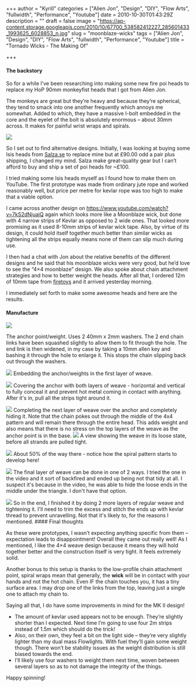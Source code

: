 +++
author = "Kyrill"
categories = ["Alien Jon", "Design", "DIY", "Flow Arts", "fullwidth", "Performance", "Youtube"]
date = 2010-10-30T01:43:29Z
description = ""
draft = false
image = "https://ap-content.storage.googleapis.com/2010/10/67700_538582412227_285601433_1993625_6028853_n.jpg"
slug = "moonblaze-wicks"
tags = ["Alien Jon", "Design", "DIY", "Flow Arts", "fullwidth", "Performance", "Youtube"]
title = "Tornado Wicks - The Making Of"

+++


#### The backstory

So for a while I’ve been researching into making some new fire poi heads to replace my HoP 90mm monkeyfist heads that I got from Alien Jon.

The monkeys are great but they’re heavy and because they’re spherical, they tend to smack into one another frequently which annoys me somewhat. Added to which, they have a massive I-bolt embedded in the core and the eyelet of the bolt is absolutely enormous – about 30mm across. It makes for painful wrist wraps and spirals.

![](https://ap-content.storage.googleapis.com/2017/082017/08/2010-2F10-2F5109501591_10a6dc5a33_m.jpg)


So I set out to find alternative designs. Initially, I was looking at buying some Isis heads from [Salza.se](https://salza.se/) to replace mine but at £90.00 odd a pair plus shipping, I changed my mind. Salza make great-quality gear but I can’t afford to buy and ship a set of poi heads for ~£100.

I tried making some Isis heads myself as I found how to make them on YouTube. The first prototype was made from ordinary jute rope and worked reasonably well, but price per metre for kevlar rope was too high to make that a viable option.

I came across another design on https://www.youtube.com/watch?v=7kS2dNjuajQ again which looks more like a Moonblaze wick, but done with 4 narrow strips of Kevlar as opposed to 2 wide ones. That looked more promising as it used 8-10mm strips of kevlar wick tape. Also, by virtue of its design, it could hold itself together much better than similar wicks as tightening all the strips equally means none of them can slip much during use.

I then had a chat with Jon about the relative benefits of the different designs and he said that his moonblaze wicks were very good, but he’d love to see the “4×4 moonblaze” design. We also spoke about chain attachment strategies and how to better weight the heads. After all that, I ordered 12m of 10mm tape from [firetoys](https://firetoys.co.uk/ "Firetoys.co.uk") and it arrived yesterday morning.

I immediately set forth to make some awesome heads and here are the results.

#### Manufacture

![](https://ap-content.storage.googleapis.com/2010/10/75315_538584278487_285601433_1993644_2292008_n.jpg)

The anchor point/weight. Uses 2 40mm x 2mm washers. The 2 end chain links have been squashed slightly to allow them to fit through the hole. The end link is then widened, in my case by taking a 10mm allen key and bashing it through the hole to enlarge it. This stops the chain slipping back out through the washers. 

![](https://ap-content.storage.googleapis.com/2010/10/73516_538582382287_285601433_1993624_52707_n.jpg)
Embedding the anchor/weights in the first layer of weave. 

![](https://ap-content.storage.googleapis.com/2010/10/72246_538584108827_285601433_1993643_8186518_n.jpg)
Covering the anchor with both layers of weave - horizontal and vertical to fully conceal it and prevent hot metal coming in contact with anything. After it's in, pull all the strips tight around it. 

![](https://ap-content.storage.googleapis.com/2010/10/67700_538582412227_285601433_1993625_6028853_n.jpg)
Completing the next layer of weave over the anchor and completely hiding it. Note that the chain pokes out through the middle of the 4x4 pattern and will remain there through the entire head. This adds weight and also means that there is no stress on the top layers of the weave as the anchor point is in the base. 
![](https://ap-content.storage.googleapis.com/2010/10/69858_538582432187_285601433_1993626_6625065_n.jpg)
A view showing the weave in its loose state, before all strands are pulled tight. 

![](https://ap-content.storage.googleapis.com/2010/10/73437_538581688677_285601433_1993623_2493265_n.jpg)
About 50% of the way there - notice how the spiral pattern starts to develop here!

![](https://ap-content.storage.googleapis.com/2010/10/66678_538583634777_285601433_1993640_2402285_n.jpg)
The final layer of weave can be done in one of 2 ways. I tried the one in the video and it sort of backfired and ended up being not that tidy at all. I suspect it's because in the video, he was able to hide the loose ends in the middle under the triangle. I don't have that option. 

![](https://ap-content.storage.googleapis.com/2010/10/33482_538585171697_285601433_1993645_7531791_n.jpg)
So in the end, I finished it by doing 2 more layers of regular weave and tightening it. I'll need to trim the excess and stitch the ends up with kevlar thread to prevent unravelling. Not that it's likely to, for the reasons I mentioned. #### Final thoughts

As these were prototypes, I wasn’t expecting anything specific from them – expectation leads to disappointment! Overall they came out really well! As I mentioned, I like the 4×4 weave design because it means they will hold together better and the construction itself is very tight. It feels extremely solid.

Another bonus to this setup is thanks to the low-profile chain attachment point, spiral wraps mean that generally, the **wick** will be in contact with your hands and not the hot chain. Even IF the chain touches you, it has a tiny surface area. I may drop one of the links from the top, leaving just a single one to attach my chain to.

Saying all that, I do have some improvements in mind for the MK II design!

- The amount of kevlar used appears not to be enough. They’re slightly shorter than I expected. Next time I’m going to use four 2m strips instead of 1.5m which should do the trick!
- Also, on their own, they feel a bit on the light side – they’re very slightly lighter than my dual mass Flowlights. With fuel they’ll gain some weight though. There won’t be stability issues as the weight distribution is still biased towards the end.
- I’ll likely use four washers to weight them next time, woven between several layers so as to not damage the integrity of the things.

Happy spinning!

